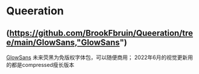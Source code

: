 # Queeration





## (https://github.com/BrookFbruin/Queeration/tree/main/GlowSans,"GlowSans")
[GlowSans](https://github.com/BrookFbruin/Queeration/tree/main/GlowSans)
未来荧黑为免版权字体包，可以随便商用；
2022年6月的视觉更新用的都是compressed瘦长版本
